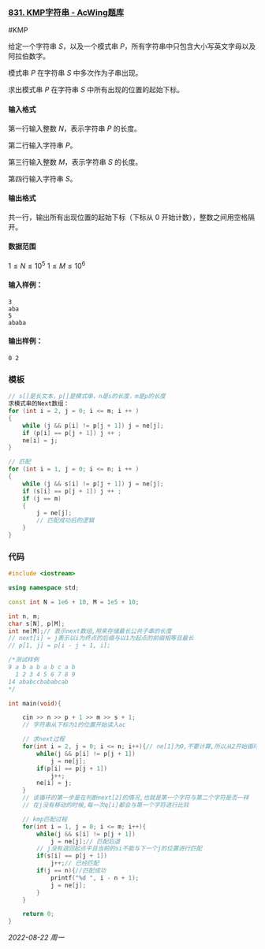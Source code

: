 ### [831. KMP字符串 - AcWing题库](https://www.acwing.com/problem/content/833/)

#KMP

给定一个字符串 $S$，以及一个模式串 $P$，所有字符串中只包含大小写英文字母以及阿拉伯数字。

模式串 $P$ 在字符串 $S$ 中多次作为子串出现。

求出模式串 $P$ 在字符串 $S$ 中所有出现的位置的起始下标。

#### 输入格式

第一行输入整数 $N$，表示字符串 $P$ 的长度。

第二行输入字符串 $P$。

第三行输入整数 $M$，表示字符串 $S$ 的长度。

第四行输入字符串 $S$。

#### 输出格式

共一行，输出所有出现位置的起始下标（下标从 $0$ 开始计数），整数之间用空格隔开。

#### 数据范围

$1≤N≤10^5$
$1≤M≤10^6$

#### 输入样例：

```
3
aba
5
ababa
```

#### 输出样例：

```
0 2
```

### 模板

```cpp
// s[]是长文本，p[]是模式串，n是s的长度，m是p的长度
求模式串的Next数组：
for (int i = 2, j = 0; i <= m; i ++ )
{
    while (j && p[i] != p[j + 1]) j = ne[j];
    if (p[i] == p[j + 1]) j ++ ;
    ne[i] = j;
}

// 匹配
for (int i = 1, j = 0; i <= n; i ++ )
{
    while (j && s[i] != p[j + 1]) j = ne[j];
    if (s[i] == p[j + 1]) j ++ ;
    if (j == m)
    {
        j = ne[j];
        // 匹配成功后的逻辑
    }
}
```

### 代码

```cpp
#include <iostream>

using namespace std;

const int N = 1e6 + 10, M = 1e5 + 10;

int n, m;
char s[N], p[M];
int ne[M];// 表示next数组,用来存储最长公共子串的长度
// next[i] = j表示以i为终点的后缀与以1为起点的前缀相等且最长
// p[1, j] = p[i - j + 1, i];

/*测试样例
9 a b a b a b c a b
  1 2 3 4 5 6 7 8 9
14 ababccbababcab
*/

int main(void){

    cin >> n >> p + 1 >> m >> s + 1;
    // 字符串从下标为1的位置开始读入ac

    // 求next过程
    for(int i = 2, j = 0; i <= n; i++){// ne[1]为0,不要计算,所以从2开始循环
        while(j && p[i] != p[j + 1]) 
            j = ne[j];
        if(p[i] == p[j + 1]) 
            j++;
        ne[i] = j;
    } 
    // 该循环的第一步是在判断next[2]的情况,也就是第一个字符与第二个字符是否一样
    // 在j没有移动的时候,每一次q[i]都会与第一个字符进行比较

    // kmp匹配过程
    for(int i = 1, j = 0; i <= m; i++){
        while(j && s[i] != p[j + 1]) 
            j = ne[j];// 匹配后退 
        // j没有退回起点平且当前的si不能与下一个j的位置进行匹配
        if(s[i] == p[j + 1]) 
            j++;// 已经匹配
        if(j == n){//匹配成功
            printf("%d ", i - n + 1);
            j = ne[j];
        }
    }

    return 0;
}
```




*2022-08-22 周一*
